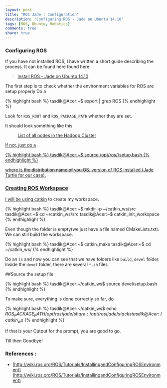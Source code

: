 ```yaml
---
layout: post
title: "ROS Jade : Configuration"
description: "Configuring ROS - Jade on Ubuntu 14.10"
tags: [ROS, Ubuntu, Robotics]
comments: true
share: true
---
```



### Configuring ROS

If you have not installed ROS, I have written a short guide describing the process. It can be found here found here

> [Install ROS - Jade on Ubuntu 14.10](http://prodicus.github.io/2015/08/28/Install-ROS-Jade-on-Ubuntu-14.10/)

The first step is to check whether the environment variables for ROS are setup properly
Do a 

{% highlight bash %}
tasdik@Acer:~$ export | grep ROS
{% endhighlight %}


Look for `ROS_ROOT` and `ROS_PACKAGE_PATH` whether they are set.

It should look something like this

<figure>
  <a href="/images/path_ros.jpg"><img src="/images/path_ros.jpg" alt="">
  <figcaption>List of all nodes in the Hadoop Cluster</figcaption>
</figure>

If not, just do a 


{% highlight bash %}
tasdik@Acer:~$ source /opt/ros/<distro>/setup.bash
{% endhighlight %}


where <distro> is <del>the distribution name of you OS.</del>  version of ROS installed (Jade Turtle for our case). 


### Creating ROS Workspace

I will be using [catkin](http://wiki.ros.org/catkin) to create my workspace.


{% highlight bash %}
tasdik@Acer:~$ mkdir -p ~/catkin_ws/src
tasdik@Acer:~$ cd ~/catkin_ws/src
tasdik@Acer:~$ catkin_init_workspace
{% endhighlight %}


Even though the folder is empty(we just have a file named CMakeLists.txt). We can still build the workspace.


{% highlight bash %}
tasdik@Acer:~$ catkin_make
tasdik@Acer:~$ cd ~/catkin_ws/
{% endhighlight %}


Do an `ls` and now you can see that we have folders like `build`, `devel` folder. 
Inside the `devel` folder, there are several `*.sh` files

##Source the setup file


{% highlight bash %}
tasdik@Acer:~/catkin_ws$ source devel/setup.bash
{% endhighlight %}

To make sure, everything is done correctly so far, do

{% highlight bash %}
tasdik@Acer:~/catkin_ws$ echo $ROS_PACKAGE_PATH
/opt/ros/jade/share:/opt/ros/jade/stacks
tasdik@Acer:~/catkin_ws$
{% endhighlight %}


If that is your Output for the prompt, you are good to go.
  

Till then Goodbye!

### References : 


* [http://wiki.ros.org/ROS/Tutorials/InstallingandConfiguringROSEnvironment](http://wiki.ros.org/ROS/Tutorials/InstallingandConfiguringROSEnvironment)